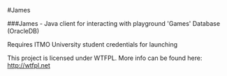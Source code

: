 #James

###James - Java client for interacting with playground 'Games' Database (OracleDB)

Requires ITMO University student credentials for launching

This project is licensed under WTFPL. More info can be found here: http://wtfpl.net

